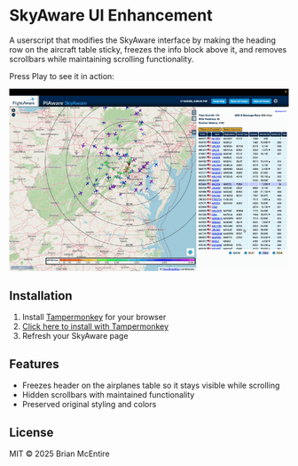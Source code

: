 # SkyAware UI Enhancement

A userscript that modifies the SkyAware interface by making the heading row on the aircraft table sticky, freezes
the info block above it, and removes scrollbars while maintaining scrolling functionality.

Press Play to see it in action:

![Demo](assets/skyaware-ui-mod-demo.gif)

## Installation

1. Install [Tampermonkey](https://www.tampermonkey.net/) for your browser
2. [Click here to install with Tampermonkey](https://raw.githubusercontent.com/brianmcentire/skyaware-ui-userscript/main/skyaware-ui-enhance.user.js)
3. Refresh your SkyAware page

## Features

- Freezes header on the airplanes table so it stays visible while scrolling
- Hidden scrollbars with maintained functionality
- Preserved original styling and colors

## License

MIT © 2025 Brian McEntire
